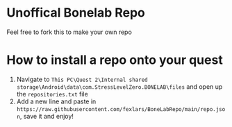 # Unoffical Bonelab Repo
Feel free to fork this to make your own repo

# How to install a repo onto your quest
1. Navigate to `This PC\Quest 2\Internal shared storage\Android\data\com.StressLevelZero.BONELAB\files` and open up the `repositories.txt` file
2. Add a new line and paste in `https://raw.githubusercontent.com/fexlars/BoneLabRepo/main/repo.json`, save it and enjoy!
